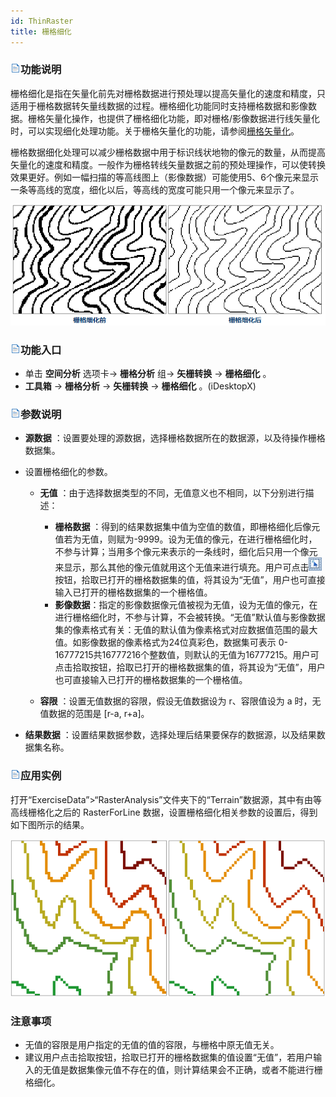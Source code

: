 ```yaml
---
id: ThinRaster
title: 栅格细化
---
```

### ![](../../img/read.gif)功能说明

栅格细化是指在矢量化前先对栅格数据进行预处理以提高矢量化的速度和精度，只适用于栅格数据转矢量线数据的过程。栅格细化功能同时支持栅格数据和影像数据。栅格矢量化操作，也提供了栅格细化功能，即对栅格/影像数据进行线矢量化时，可以实现细化处理功能。关于栅格矢量化的功能，请参阅[栅格矢量化](RasterToVector)。

栅格数据细化处理可以减少栅格数据中用于标识线状地物的像元的数量，从而提高矢量化的速度和精度。一般作为栅格转线矢量数据之前的预处理操作，可以使转换效果更好。例如一幅扫描的等高线图上（影像数据）可能使用5、6个像元来显示一条等高线的宽度，细化以后，等高线的宽度可能只用一个像元来显示了。

![](img/ThinRaster1.png)
  
### ![](../../img/read.gif)功能入口

  * 单击 **空间分析** 选项卡-> **栅格分析** 组-> **矢栅转换** -> **栅格细化** 。
  * **工具箱** -> **栅格分析** -> **矢栅转换** -> **栅格细化** 。(iDesktopX) 

### ![](../../img/read.gif)参数说明

* **源数据** ：设置要处理的源数据，选择栅格数据所在的数据源，以及待操作栅格数据集。
* 设置栅格细化的参数。 
  * **无值** ：由于选择数据类型的不同，无值意义也不相同，以下分别进行描述： 
    * **栅格数据** ：得到的结果数据集中值为空值的数值，即栅格细化后像元值若为无值，则赋为-9999。设为无值的像元，在进行栅格细化时，不参与计算；当用多个像元来表示的一条线时，细化后只用一个像元来显示，那么其他的像元值就用这个无值来进行填充。用户可点击![](img/Pickup.png)按钮，拾取已打开的栅格数据集的值，将其设为“无值”，用户也可直接输入已打开的栅格数据集的一个栅格值。
    * **影像数据**：指定的影像数据像元值被视为无值，设为无值的像元，在进行栅格细化时，不参与计算，不会被转换。“无值”默认值与影像数据集的像素格式有关：无值的默认值为像素格式对应数据值范围的最大值。如影像数据的像素格式为24位真彩色，数据集可表示 0-16777215共16777216个整数值，则默认的无值为16777215。用户可点击拾取按钮，拾取已打开的栅格数据集的值，将其设为“无值”，用户也可直接输入已打开的栅格数据集的一个栅格值。

  * **容限** ：设置无值数据的容限，假设无值数据设为 r、容限值设为 a 时，无值数据的范围是 [r-a, r+a]。

* **结果数据** ：设置结果数据参数，选择处理后结果要保存的数据源，以及结果数据集名称。

### ![](../../img/read.gif)应用实例

打开“ExerciseData”>“RasterAnalysis”文件夹下的“Terrain”数据源，其中有由等高线栅格化之后的 RasterForLine
数据，设置栅格细化相关参数的设置后，得到如下图所示的结果。

![](img/ThinRasterResult.png)  

  
### 注意事项

  * 无值的容限是用户指定的无值的值的容限，与栅格中原无值无关。
  * 建议用户点击拾取按钮，拾取已打开的栅格数据集的值设置“无值”，若用户输入的无值是数据集像元值不存在的值，则计算结果会不正确，或者不能进行栅格细化。